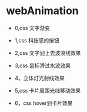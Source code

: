 # webAnimation

- 0,css 文字渐变

- 1,css 科技感的按钮

- 2,css 文字划上去波浪线效果

- 3,css 鼠标滑过水波效果

- 4，立体灯光射线效果

- 5,css 卡片周围光线移动效果

- 6，css hover到卡片效果
